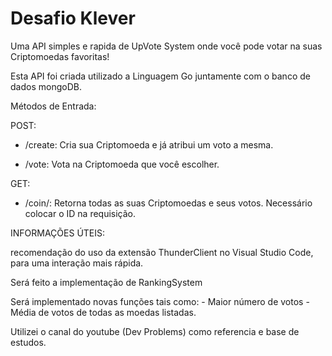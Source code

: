 # Desafio Klever
 
Uma API simples e rapida de UpVote System onde você pode votar na suas Criptomoedas favoritas! 




Esta API foi criada utilizado a Linguagem Go juntamente com o banco de dados mongoDB.


Métodos de Entrada:

POST: 
- /create:
Cria sua Criptomoeda e já atribui um voto a mesma.

- /vote:
Vota na Criptomoeda que você escolher.



GET: 
- /coin/:
Retorna todas as suas Criptomoedas e seus votos. Necessário colocar o ID na requisição.



INFORMAÇÕES ÚTEIS:


recomendação do uso da extensão ThunderClient no Visual Studio Code, para uma interação mais rápida.


Será feito a implementação de RankingSystem


Será implementado novas funções tais como: - Maior número de votos - Média de votos de todas as moedas listadas.


Utilizei o canal do youtube (Dev Problems) como referencia e base de estudos.
